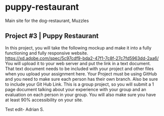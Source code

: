 # puppy-restaurant
Main site for the dog-restaurant, Muzzles

## Project #3 | Puppy Restaurant
In this project, you will take the following mockup and make it into a fully functioning and fully responsive website.
https://xd.adobe.com/spec/5c97cdf9-bda2-47f1-7c8f-27c7fd5963dd-2aa6/
You will upload it to your web server and put the link in a text document.
That text document needs to be included with your project and other files when you upload your assignment here.
Your Project must be using GitHub and you need to make sure each person has their own branch. Also be sure to include your Git Hub Link.
This is a group project, so you will submit a 1 page document talking about your experience with your group and an evaluation on each person in your group.
You will also make sure you have at least 90% accessibility on your site.

Test edit- Adrian S.